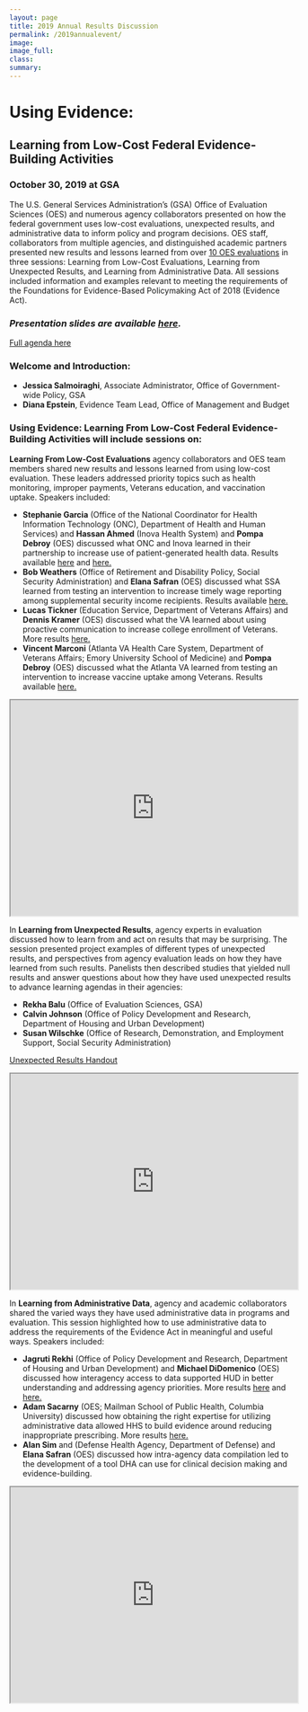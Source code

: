 ```yaml
---
layout: page
title: 2019 Annual Results Discussion
permalink: /2019annualevent/
image:
image_full: 
class:
summary: 
---
```

# Using Evidence: 
## Learning from Low-Cost Federal Evidence-Building Activities 
### October 30, 2019 at GSA

The U.S. General Services Administration’s (GSA) Office of Evaluation Sciences (OES) and numerous agency collaborators presented on how the federal government uses low-cost evaluations, unexpected results, and administrative data to inform policy and program decisions. OES staff, collaborators from multiple agencies, and distinguished academic partners presented new results and lessons learned from over <a href="https://oes.gsa.gov/work/">10 OES evaluations</a> in three sessions: Learning from Low-Cost Evaluations, Learning from Unexpected Results, and Learning from Administrative Data. All sessions included information and examples relevant to meeting the requirements of the Foundations for Evidence-Based Policymaking Act of 2018 (Evidence Act). 

### *Presentation slides are available <a href="{{ '/assets/files/oes-event-slides-2019.pdf' | prepend: site.baseurl }}">here</a>.*

<a href="{{ '/assets/files/event-agenda-2019.pdf' | prepend: site.baseurl }}">Full agenda here</a>

### Welcome and Introduction: 
 - **Jessica Salmoiraghi**, Associate Administrator, Office of Government-wide Policy, GSA
 - **Diana Epstein**, Evidence Team Lead, Office of Management and Budget

### Using Evidence: Learning From Low-Cost Federal Evidence-Building Activities will include sessions on: 

**Learning From Low-Cost Evaluations**
agency collaborators and OES team members shared new results and lessons learned from using low-cost evaluation. These leaders addressed priority topics such as health monitoring, improper payments, Veterans education, and vaccination uptake. Speakers included: 

  - **Stephanie Garcia** (Office of the National Coordinator for Health Information Technology (ONC), Department of Health and Human Services) and **Hassan Ahmed** (Inova Health System) and **Pompa Debroy** (OES) discussed what ONC and Inova learned in their partnership to increase use of patient-generated health data. Results available <a href="https://oes.gsa.gov/projects/patient-health-data-patient-reminders/">here</a> and <a href="https://oes.gsa.gov/projects/patient-health-data-provider-encouragement/">here.</a> 
  - **Bob Weathers** (Office of Retirement and Disability Policy, Social Security Administration) and **Elana Safran** (OES) discussed what SSA learned from testing an intervention to increase timely wage reporting among supplemental security income recipients. Results available <a href="https://oes.gsa.gov/projects/ssi-wage-reporting/">here.</a>
  - **Lucas Tickner** (Education Service, Department of Veterans Affairs) and **Dennis Kramer** (OES) discussed what the VA learned about using proactive communication to increase college enrollment of Veterans. More results <a href="https://oes.gsa.gov/projects/gi-bill-proactive-communication/">here.</a>
  - **Vincent Marconi** (Atlanta VA Health Care System, Department of Veterans Affairs; Emory University School of Medicine) and **Pompa Debroy** (OES) discussed what the Atlanta VA learned from testing an intervention to increase vaccine uptake among Veterans. Results available <a href="https://oes.gsa.gov/projects/increasing-adult-vaccines-atlanta-va/">here.</a>
  
  <iframe src="https://www.youtube.com/embed/B8G3hkaXadk" width="512" height="384"></iframe>

In **Learning from Unexpected Results**, agency experts in evaluation discussed how to learn from and act on results that may be surprising. The session presented project examples of different types of unexpected results, and perspectives from agency evaluation leads on how they have learned from such results.  Panelists then described studies that yielded null results and answer questions about how they have used unexpected results to advance learning agendas in their agencies:
  - **Rekha Balu** (Office of Evaluation Sciences, GSA)
  - **Calvin Johnson** (Office of Policy Development and Research, Department of Housing and Urban Development) 
  - **Susan Wilschke** (Office of Research, Demonstration, and Employment Support, Social Security Administration) 
  
  <a href="{{ '/assets/files/unexpected-results-2-pager.pdf' | prepend: site.baseurl }}">Unexpected Results Handout</a>
  
  <iframe src="https://www.youtube.com/embed/izP4xGku5Uk" width="512" height="384"></iframe>

In **Learning from Administrative Data**, agency and academic collaborators shared the varied ways they have used administrative data in programs and evaluation. This session highlighted how to use administrative data to address the requirements of the Evidence Act in meaningful and useful ways. Speakers included: 
  - **Jagruti Rekhi** (Office of Policy Development and Research, Department of Housing and Urban Development) and **Michael DiDomenico** (OES) discussed how interagency access to data supported HUD in better understanding and addressing agency priorities. More results <a href="https://oes.gsa.gov/projects/increasing-fafsa-completion-nycha/">here</a> and <a href="https://oes.gsa.gov/projects/increasing-fafsa-completion-seattle-and-king-county/">here.</a>
  - **Adam Sacarny** (OES; Mailman School of Public Health, Columbia University) discussed how obtaining the right expertise for utilizing administrative data allowed HHS to build evidence around reducing inappropriate prescribing. More results <a href="https://oes.gsa.gov/projects/quetiapine-prescribing/">here.</a> 
  - **Alan Sim** and (Defense Health Agency, Department of Defense) and **Elana Safran** (OES) discussed how intra-agency data compilation led to the development of a tool DHA can use for clinical decision making and evidence-building. 
  
  <iframe src="https://www.youtube.com/embed/iPzguLOo89Y" width="512" height="384"></iframe>
